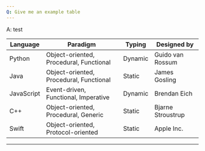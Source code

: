 ```yaml
---
Q: Give me an example table
---
```

A:
test

| Language   | Paradigm     | Typing   | Designed by     |
|------------|--------------|----------|-----------------|
| Python     | Object-oriented, Procedural, Functional  | Dynamic   | Guido van Rossum |
| Java       | Object-oriented, Procedural, Functional  | Static    | James Gosling |
| JavaScript | Event-driven, Functional, Imperative    | Dynamic   | Brendan Eich |
| C++        | Object-oriented, Procedural, Generic     | Static    | Bjarne Stroustrup |
| Swift      | Object-oriented, Protocol-oriented      | Static    | Apple Inc. |


---
